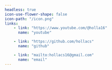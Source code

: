 ```yaml
---
headless: true
icon-use-flower-shape: false
icon-path: "/icon.png"
links:
    - link: "https://www.youtube.com/@holla16"
      name: "youtube"

    - link: "https://github.com/hollacs"
      name: "github"

    - link: "mailto:hollacs16@gmail.com"
      name: "email"
---
```

